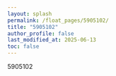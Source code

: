 ```yaml
---
layout: splash
permalink: /float_pages/5905102/
title: "5905102"
author_profile: false
last_modified_at: 2025-06-13
toc: false
---
```

 
5905102
